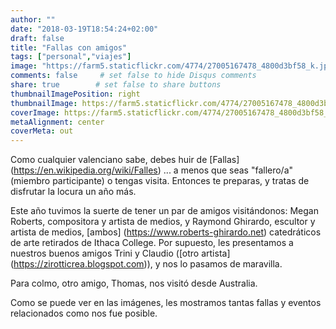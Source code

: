 ```yaml
---
author: ""
date: "2018-03-19T18:54:24+02:00"
draft: false
title: "Fallas con amigos"
tags: ["personal","viajes"]
image: "https://farm5.staticflickr.com/4774/27005167478_4800d3bf58_k.jpg"
comments: false     # set false to hide Disqus comments
share: true        # set false to share buttons
thumbnailImagePosition: right
thumbnailImage: https://farm5.staticflickr.com/4774/27005167478_4800d3bf58_k.jpg
coverImage: https://farm5.staticflickr.com/4774/27005167478_4800d3bf58_k.jpg
metaAlignment: center
coverMeta: out
---
```


Como cualquier valenciano sabe, debes huir de [Fallas] (https://en.wikipedia.org/wiki/Falles) ... a menos que seas "fallero/a" (miembro participante) o tengas visita. Entonces te preparas, y tratas de disfrutar la locura un año más.

<!--more-->

Este año tuvimos la suerte de tener un par de amigos visitándonos: Megan Roberts, compositora y artista de medios, y Raymond Ghirardo, escultor y artista de medios, [ambos] (https://www.roberts-ghirardo.net) catedráticos de arte retirados de Ithaca College. Por supuesto, les presentamos a nuestros buenos amigos Trini y Claudio ([otro artista] (https://zirotticrea.blogspot.com)), y nos lo pasamos de maravilla.

Para colmo, otro amigo, Thomas, nos visitó desde Australia.

Como se puede ver en las imágenes, les mostramos tantas fallas y eventos relacionados como nos fue posible.

<div id="flickrembed"></div><div style="position:absolute; top:-70px; display:block; text-align:center; z-index:-1;"></div><script src='https://flickrembed.com/embed_v2.js.php?source=flickr&layout=responsive&input=www.flickr.com/photos/jcortell/albums/72157692845399061&sort=5&by=album&theme=default&scale=fill&limit=100&skin=default&autoplay=true'></script>
